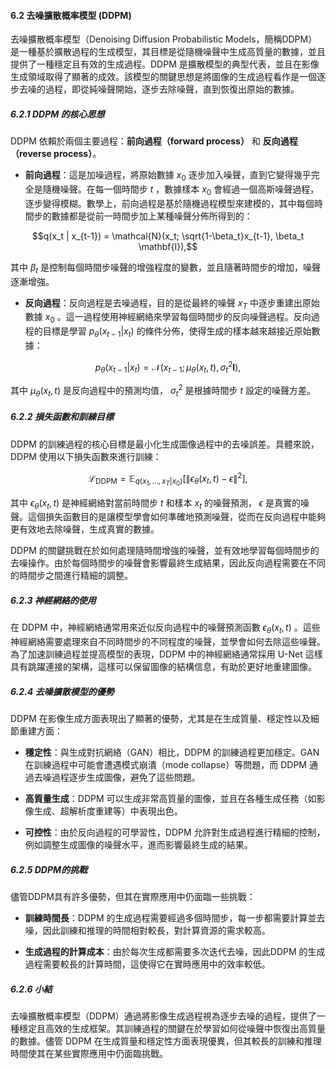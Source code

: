 #### 6.2 去噪擴散概率模型 (DDPM)

去噪擴散概率模型（Denoising Diffusion Probabilistic Models，簡稱DDPM）是一種基於擴散過程的生成模型，其目標是從隨機噪聲中生成高質量的數據，並且提供了一種穩定且有效的生成過程。DDPM 是擴散模型的典型代表，並且在影像生成領域取得了顯著的成效。該模型的關鍵思想是將圖像的生成過程看作是一個逐步去噪的過程，即從純噪聲開始，逐步去除噪聲，直到恢復出原始的數據。

##### 6.2.1 DDPM 的核心思想
DDPM 依賴於兩個主要過程：**前向過程（forward process）** 和 **反向過程（reverse process）**。

- **前向過程**：這是加噪過程，將原始數據  $`x_0`$  逐步加入噪聲，直到它變得幾乎完全是隨機噪聲。在每一個時間步  $`t`$ ，數據樣本  $`x_0`$  會經過一個高斯噪聲過程，逐步變得模糊。數學上，前向過程是基於隨機過程模型來建模的，其中每個時間步的數據都是從前一時間步加上某種噪聲分佈所得到的：
  
```math
q(x_t | x_{t-1}) = \mathcal{N}(x_t; \sqrt{1-\beta_t}x_{t-1}, \beta_t \mathbf{I}),
```

  其中  $`\beta_t`$  是控制每個時間步噪聲的增強程度的變數，並且隨著時間步的增加，噪聲逐漸增強。

- **反向過程**：反向過程是去噪過程，目的是從最終的噪聲  $`x_T`$  中逐步重建出原始數據  $`x_0`$ 。這一過程使用神經網絡來學習每個時間步的反向噪聲過程。反向過程的目標是學習  $`p_\theta(x_{t-1} | x_t)`$  的條件分佈，使得生成的樣本越來越接近原始數據：
  
```math
p_\theta(x_{t-1} | x_t) = \mathcal{N}(x_{t-1}; \mu_\theta(x_t, t), \sigma_t^2 \mathbf{I}),
```

  其中  $`\mu_\theta(x_t, t)`$  是反向過程中的預測均值， $`\sigma_t^2`$  是根據時間步  $`t`$  設定的噪聲方差。

##### 6.2.2 損失函數和訓練目標
DDPM 的訓練過程的核心目標是最小化生成圖像過程中的去噪誤差。具體來說，DDPM 使用以下損失函數來進行訓練：

```math
\mathcal{L}_{\text{DDPM}} = \mathbb{E}_{q(x_1, \dots, x_T | x_0)} \left[ \| \epsilon_\theta(x_t, t) - \epsilon \|^2 \right],
```

其中  $`\epsilon_\theta(x_t, t)`$  是神經網絡對當前時間步  $`t`$  和樣本  $`x_t`$  的噪聲預測， $`\epsilon`$  是真實的噪聲。這個損失函數目的是讓模型學會如何準確地預測噪聲，從而在反向過程中能夠更有效地去除噪聲，生成真實的數據。

DDPM 的關鍵挑戰在於如何處理隨時間增強的噪聲，並有效地學習每個時間步的去噪操作。由於每個時間步的噪聲會影響最終生成結果，因此反向過程需要在不同的時間步之間進行精細的調整。

##### 6.2.3 神經網絡的使用
在 DDPM 中，神經網絡通常用來近似反向過程中的噪聲預測函數  $`\epsilon_\theta(x_t, t)`$ 。這些神經網絡需要處理來自不同時間步的不同程度的噪聲，並學會如何去除這些噪聲。為了加速訓練過程並提高模型的表現，DDPM 中的神經網絡通常採用 U-Net 這樣具有跳躍連接的架構，這樣可以保留圖像的結構信息，有助於更好地重建圖像。

##### 6.2.4 去噪擴散模型的優勢
DDPM 在影像生成方面表現出了顯著的優勢，尤其是在生成質量、穩定性以及細節重建方面：

- **穩定性**：與生成對抗網絡（GAN）相比，DDPM 的訓練過程更加穩定。GAN 在訓練過程中可能會遭遇模式崩潰（mode collapse）等問題，而 DDPM 通過去噪過程逐步生成圖像，避免了這些問題。
  
- **高質量生成**：DDPM 可以生成非常高質量的圖像，並且在各種生成任務（如影像生成、超解析度重建等）中表現出色。

- **可控性**：由於反向過程的可學習性，DDPM 允許對生成過程進行精細的控制，例如調整生成圖像的噪聲水平，進而影響最終生成的結果。

##### 6.2.5 DDPM的挑戰
儘管DDPM具有許多優勢，但其在實際應用中仍面臨一些挑戰：

- **訓練時間長**：DDPM 的生成過程需要經過多個時間步，每一步都需要計算並去噪，因此訓練和推理的時間相對較長，對計算資源的需求較高。

- **生成過程的計算成本**：由於每次生成都需要多次迭代去噪，因此DDPM 的生成過程需要較長的計算時間，這使得它在實時應用中的效率較低。

##### 6.2.6 小結
去噪擴散概率模型（DDPM）通過將影像生成過程視為逐步去噪的過程，提供了一種穩定且高效的生成框架。其訓練過程的關鍵在於學習如何從噪聲中恢復出高質量的數據。儘管 DDPM 在生成質量和穩定性方面表現優異，但其較長的訓練和推理時間使其在某些實際應用中仍面臨挑戰。